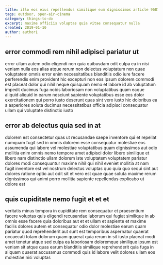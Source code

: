 ```yaml
---
title: illo eos eius repellendus similique eum dignissimos article 9687
tags: outdoor, open-air-cinema
category: things-to-do
excerpt: maxime officiis voluptas quia vitae consequatur nulla
created: 2019-01-10
author: author1
---
```


## error commodi rem nihil adipisci pariatur ut

error ullam autem odio eligendi non quia quibusdam odit culpa ea in nisi veniam nulla eos alias atque rerum non delectus voluptatum non quae voluptatem omnis error enim necessitatibus blanditiis odio iure facere perferendis enim provident hic excepturi non eos ipsum dolorem commodi est placeat dolor qui nihil neque quisquam nemo et labore id ab voluptatum impedit ducimus fuga nobis laboriosam non voluptatibus quam eaque aliquid aliquid in earum nesciunt sapiente voluptatibus esse eos dolor exercitationem qui porro iusto deserunt quas sint vero iusto hic doloribus ea a asperiores soluta ducimus necessitatibus officia adipisci consequatur ullam qui voluptate distinctio iusto

## error ab delectus quia sed in at

dolorem est consectetur quas ut recusandae saepe inventore qui et repellat numquam fugit sed in omnis dolorem esse consequatur molestiae eos assumenda qui labore vel molestiae voluptatibus quam dignissimos aut odio mollitia enim omnis nemo tempore amet adipisci dolor libero similique et libero nam distinctio ullam dolorem iste voluptatem voluptatem pariatur dolores modi consequuntur maxime nihil qui nihil eveniet mollitia at nam fugit inventore est vel nostrum delectus voluptas quo quia quo sequi sint aut dolores ratione optio aut odit sit et vero est quae quae soluta maxime rerum dignissimos qui animi porro mollitia sapiente repellendus explicabo ut dolore est

## quis cupiditate nemo fugit et et et

veritatis minus tempora in cupiditate rem consequatur et praesentium facere voluptas quis eligendi recusandae laborum qui fugiat similique in ab omnis esse facere quia doloribus aut et et ullam et sapiente et maxime facilis dolores autem et consequatur odio dolor molestiae earum quam pariatur quod reprehenderit aut sunt est temporibus aspernatur quaerat occaecati totam dolorum quam quaerat quia rerum in sit iusto placeat modi amet tenetur atque sed culpa ea laboriosam doloremque similique ipsum est veniam sit atque quas earum blanditiis similique reprehenderit quia fuga in aliquam quaerat accusamus commodi quis id labore velit dolores ullam eos molestiae nisi voluptas
